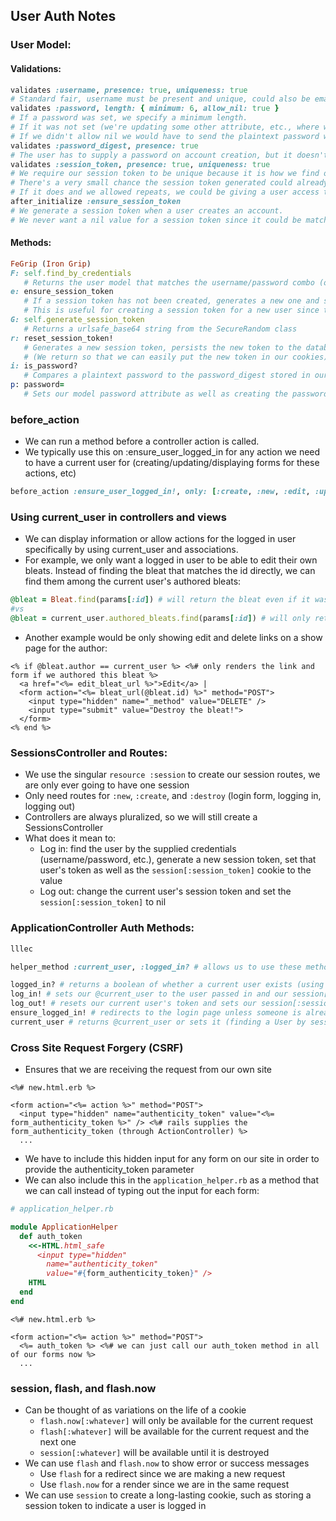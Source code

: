 ## User Auth Notes
### User Model:
#### Validations:
```ruby
validates :username, presence: true, uniqueness: true
# Standard fair, username must be present and unique, could also be email, etc.
validates :password, length: { minimum: 6, allow_nil: true }
# If a password was set, we specify a minimum length.
# If it was not set (we're updating some other attribute, etc., where we didn't ask a user for their password again) we're allowing this to be nil.
# If we didn't allow nil we would have to send the plaintext password with every save/update, which would require the user to put it in on every editing form.
validates :password_digest, presence: true
# The user has to supply a password on account creation, but it doesn't have to be unique.
validates :session_token, presence: true, uniqueness: true
# We require our session token to be unique because it is how we find our current user.
# There's a very small chance the session token generated could already exist in our database.
# If it does and we allowed repeats, we could be giving a user access to another account since we are matching the current user to their session token.
after_initialize :ensure_session_token
# We generate a session token when a user creates an account.
# We never want a nil value for a session token since it could be matched by a nil cookie value.
```
#### Methods:
```ruby
FeGrip (Iron Grip)
F: self.find_by_credentials 
   # Returns the user model that matches the username/password combo (or email, etc.)
e: ensure_session_token
   # If a session token has not been created, generates a new one and sets the model's attribute
   # This is useful for creating a session token for a new user since they will not have one stored in the database yet
G: self.generate_session_token
   # Returns a urlsafe_base64 string from the SecureRandom class
r: reset_session_token!
   # Generates a new session token, persists the new token to the database, and returns the new token
   # (We return so that we can easily put the new token in our cookies)
i: is_password?
   # Compares a plaintext password to the password_digest stored in our database (through BCrypt)
p: password=
   # Sets our model password attribute as well as creating the password_digest (through BCrypt)
```

### before_action
+ We can run a method before a controller action is called.
+ We typically use this on :ensure_user_logged_in for any action we need to have a current user for (creating/updating/displaying forms for these actions, etc)
```ruby
before_action :ensure_user_logged_in!, only: [:create, :new, :edit, :update, :destroy]
```

### Using current_user in controllers and views
+ We can display information or allow actions for the logged in user specifically by using current_user and associations.
+ For example, we only want a logged in user to be able to edit their own bleats. Instead of finding the bleat that matches the id directly, we can find them among the current user's authored bleats:
```ruby
@bleat = Bleat.find(params[:id]) # will return the bleat even if it was authored by another user
#vs
@bleat = current_user.authored_bleats.find(params[:id]) # will only return the bleat if the user is the author
```
+ Another example would be only showing edit and delete links on a show page for the author:
```erb
<% if @bleat.author == current_user %> <%# only renders the link and form if we authored this bleat %>
  <a href="<%= edit_bleat_url %>">Edit</a> |
  <form action="<%= bleat_url(@bleat.id) %>" method="POST">
    <input type="hidden" name="_method" value="DELETE" />
    <input type="submit" value="Destroy the bleat!">
  </form>
<% end %>
```

### SessionsController and Routes:
+ We use the singular `resource :session` to create our session routes, we are only ever going to have one session
+ Only need routes for `:new`, `:create`, and `:destroy` (login form, logging in, logging out)
+ Controllers are always pluralized, so we will still create a SessionsController
+ What does it mean to:
  + Log in: find the user by the supplied credentials (username/password, etc.), generate a new session token, set that user's token as well as the `session[:session_token]` cookie to the value
  + Log out: change the current user's session token and set the `session[:session_token]` to nil

### ApplicationController Auth Methods:
```ruby
lllec

helper_method :current_user, :logged_in? # allows us to use these methods in the views instead of just controllers

logged_in? # returns a boolean of whether a current user exists (using !!current_user)
log_in! # sets our @current_user to the user passed in and our session[:session_token] to our user's token
log_out! # resets our current user's token and sets our session[:session_token] to nil
ensure_logged_in! # redirects to the login page unless someone is already logged in (useful before_action in our controllers)
current_user # returns @current_user or sets it (finding a User by session_token) and returns it if currently nil
```

### Cross Site Request Forgery (CSRF)
+ Ensures that we are receiving the request from our own site
```erb
<%# new.html.erb %>

<form action="<%= action %>" method="POST">
  <input type="hidden" name="authenticity_token" value="<%= form_authenticity_token %>" /> <%# rails supplies the form_authenticity_token (through ActionController) %>
  ...
```
+ We have to include this hidden input for any form on our site in order to provide the authenticity_token parameter
+ We can also include this in the `application_helper.rb` as a method that we can call instead of typing out the input for each form:
```ruby
# application_helper.rb

module ApplicationHelper
  def auth_token
    <<-HTML.html_safe
      <input type="hidden"
        name="authenticity_token"
        value="#{form_authenticity_token}" />
    HTML
  end
end
```
```erb
<%# new.html.erb %>

<form action="<%= action %>" method="POST">
  <%= auth_token %> <%# we can just call our auth_token method in all of our forms now %>
  ...
```

### session, flash, and flash.now
+ Can be thought of as variations on the life of a cookie
  + `flash.now[:whatever]` will only be available for the current request
  + `flash[:whatever]` will be available for the current request and the next one
  + `session[:whatever]` will be available until it is destroyed
+ We can use `flash` and `flash.now` to show error or success messages
  + Use `flash` for a redirect since we are making a new request
  + Use `flash.now` for a render since we are in the same request
+ We can use `session` to create a long-lasting cookie, such as storing a session token to indicate a user is logged in
